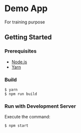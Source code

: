 # Demo App
For training purpose

## Getting Started

### Prerequisites
* [Node.js](https://nodejs.org/en/)
* [Yarn](https://yarnpkg.com)

### Build
```shell script
$ yarn
$ npm run build
```

### Run with Development Server
Execute the command:
```shell script
$ npm start
```
